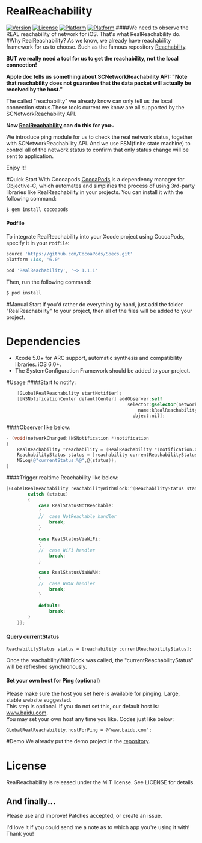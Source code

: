 # RealReachability
[![Version](https://img.shields.io/badge/pod-1.1.1-yellow.svg)](http://cocoadocs.org/docsets/RealReachability/1.1.1/)
[![License](https://img.shields.io/badge/License-MIT-blue.svg)](http://cocoadocs.org/docsets/RealReachability/1.1.1/)
[![Platform](https://img.shields.io/badge/Platform-iOS-orange.svg)](http://cocoadocs.org/docsets/RealReachability/1.1.1/)
[![Platform](https://img.shields.io/badge/Build-Passed-green.svg)](http://cocoadocs.org/docsets/RealReachability/1.1.1/)
####We need to observe the REAL reachability of network for iOS. That's what RealReachability do.
#Why RealReachability?
As we know, we already have reachability framework for us to choose. Such as the famous repository [Reachability](https://github.com/tonymillion/Reachability).

**BUT we really need a tool for us to get the reachability, not the local connection!**

**Apple doc tells us something about SCNetworkReachability API:
"Note that reachability does not guarantee that the data packet will actually be received by the host."**

The called "reachability" we already know can only tell us the local connection status.These tools current we know are all supported by the SCNetworkReachability API.


**Now [RealReachability](https://github.com/dustturtle/RealReachability) can do this for you~**

We introduce ping module for us to check the real network status, together with SCNetworkReachability API. And we use FSM(finite state machine) to control all of the network status to confirm that only status change will be sent to application.

Enjoy it!

#Quick Start With Cocoapods
[CocoaPods](http://cocoapods.org) is a dependency manager for Objective-C, which automates and simplifies the process of using 3rd-party libraries like RealReachability in your projects. You can install it with the following command:

```bash
$ gem install cocoapods
```

#### Podfile

To integrate RealReachability into your Xcode project using CocoaPods, specify it in your `Podfile`:

```ruby
source 'https://github.com/CocoaPods/Specs.git'
platform :ios, '6.0'

pod 'RealReachability', '~> 1.1.1'
```

Then, run the following command:

```bash
$ pod install
```

#Manual Start
If you'd rather do everything by hand, just add the folder "RealReachability" to your project, then all of the files will be added to your project.


# Dependencies

- Xcode 5.0+ for ARC support, automatic synthesis and compatibility
  libraries. iOS 6.0+.
- The SystemConfiguration Framework should be added to your project.

#Usage
####Start to notify:

```objective-c
    [GLobalRealReachability startNotifier];
    [[NSNotificationCenter defaultCenter] addObserver:self
                                             selector:@selector(networkChanged:)
                                                 name:kRealReachabilityChangedNotification
                                               object:nil];

```
####Observer like below:
```objective-c
- (void)networkChanged:(NSNotification *)notification
{
    RealReachability *reachability = (RealReachability *)notification.object;
    ReachabilityStatus status = [reachability currentReachabilityStatus];
    NSLog(@"currentStatus:%@",@(status));
}

```
####Trigger realtime Reachability like below:
```objective-c
[GLobalRealReachability reachabilityWithBlock:^(ReachabilityStatus status) {
        switch (status)
        {
            case RealStatusNotReachable:
            {
            //  case NotReachable handler
                break;
            }
                
            case RealStatusViaWiFi:
            {
            //  case WiFi handler
                break;
            }
                
            case RealStatusViaWWAN:
            {
            //  case WWAN handler
                break;
            }
                
            default:
                break;
        }
    }];
```
#### Query currentStatus
```
ReachabilityStatus status = [reachability currentReachabilityStatus];
```

Once the reachabilityWithBlock was called, the "currentReachabilityStatus" will be refreshed synchronously.
#### Set your own host for Ping (optional)
Please make sure the host you set here is available for pinging. Large, stable website suggested.   
This step is optional. If you do not set this, our default host is: www.baidu.com.   
You may set your own host any time you like. Codes just like below:
```
GLobalRealReachability.hostForPing = @"www.baidu.com";
```

#Demo
We already put the demo project in the [repository](https://github.com/dustturtle/RealReachability).

# License

RealReachability is released under the MIT license. See LICENSE for details.

## And finally...

Please use and improve! Patches accepted, or create an issue.

I'd love it if you could send me a note as to which app you're using it with! Thank you!

